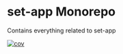 # set-app Monorepo

Contains everything related to set-app

[![cov](https://frankeo.github.io/set-app/badges/coverage.svg)](https://github.com/frankeo/set-app/actions)
